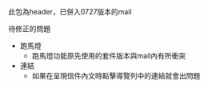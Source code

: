 
此包為header，已併入0727版本的mail

待修正的問題
- 跑馬燈
  - 跑馬燈功能原先使用的套件版本與mail內有所衝突
- 連結
  - 如果在呈現信件內文時點擊導覽列中的連結就會出問題
  
